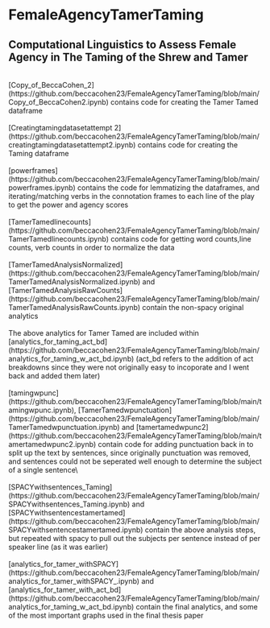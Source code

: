 # FemaleAgencyTamerTaming
## Computational Linguistics to Assess Female Agency in The Taming of the Shrew and Tamer 
<br />
[Copy_of_BeccaCohen_2](https://github.com/beccacohen23/FemaleAgencyTamerTaming/blob/main/Copy_of_BeccaCohen2.ipynb) contains code for creating the Tamer Tamed dataframe <br />
<br />
[Creatingtamingdatasetattempt 2](https://github.com/beccacohen23/FemaleAgencyTamerTaming/blob/main/creatingtamingdatasetattempt2.ipynb) contains code for creating the Taming dataframe <br />
<br />
[powerframes](https://github.com/beccacohen23/FemaleAgencyTamerTaming/blob/main/powerframes.ipynb) contains the code for lemmatizing the dataframes, and iterating/matching verbs in the connotation frames to each line of the play to get the power and agency scores <br />
<br />
[TamerTamedlinecounts](https://github.com/beccacohen23/FemaleAgencyTamerTaming/blob/main/TamerTamedlinecounts.ipynb) contains code for getting word counts,line counts, verb counts in order to normalize the data <br />
<br />
[TamerTamedAnalysisNormalized](https://github.com/beccacohen23/FemaleAgencyTamerTaming/blob/main/TamerTamedAnalysisNormalized.ipynb) and [TamerTamedAnalysisRawCounts](https://github.com/beccacohen23/FemaleAgencyTamerTaming/blob/main/TamerTamedAnalysisRawCounts.ipynb) contain the non-spacy original analytics <br />
<br />
The above analytics for Tamer Tamed are included within [analytics_for_taming_act_bd](https://github.com/beccacohen23/FemaleAgencyTamerTaming/blob/main/analytics_for_taming_w_act_bd.ipynb) (act_bd refers to the addition of act breakdowns since they were not originally easy to incoporate and I went back and added them later) <br />
<br />
[tamingwpunc](https://github.com/beccacohen23/FemaleAgencyTamerTaming/blob/main/tamingwpunc.ipynb), [TamerTamedwpunctuation](https://github.com/beccacohen23/FemaleAgencyTamerTaming/blob/main/TamerTamedwpunctuation.ipynb) and [tamertamedwpunc2](https://github.com/beccacohen23/FemaleAgencyTamerTaming/blob/main/tamertamedwpunc2.ipynb) contain code for adding punctuation back in to split up the text by sentences, since originally punctuation was removed, and sentences could not be seperated well enough to determine the subject of a single sentence\ <br />
<br />
[SPACYwithsentences_Taming](https://github.com/beccacohen23/FemaleAgencyTamerTaming/blob/main/SPACYwithsentences_Taming.ipynb) and [SPACYwithsentencestamertamed](https://github.com/beccacohen23/FemaleAgencyTamerTaming/blob/main/SPACYwithsentencestamertamed.ipynb) contain the above analysis steps, but repeated with spacy to pull out the subjects per sentence instead of per speaker line (as it was earlier) <br />
<br />
[analytics_for_tamer_withSPACY](https://github.com/beccacohen23/FemaleAgencyTamerTaming/blob/main/analytics_for_tamer_withSPACY_.ipynb) and [analytics_for_tamer_with_act_bd](https://github.com/beccacohen23/FemaleAgencyTamerTaming/blob/main/analytics_for_taming_w_act_bd.ipynb) contain the final analytics, and some of the most important graphs used in the final thesis paper <br />
